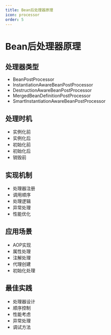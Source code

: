 ```yaml
---
title: Bean后处理器原理
icon: processor
order: 5
---
```


# Bean后处理器原理

## 处理器类型
- BeanPostProcessor
- InstantiationAwareBeanPostProcessor
- DestructionAwareBeanPostProcessor
- MergedBeanDefinitionPostProcessor
- SmartInstantiationAwareBeanPostProcessor

## 处理时机
- 实例化前
- 实例化后
- 初始化前
- 初始化后
- 销毁前

## 实现机制
- 处理器注册
- 调用顺序
- 处理逻辑
- 异常处理
- 性能优化

## 应用场景
- AOP实现
- 属性处理
- 注解处理
- 代理创建
- 初始化处理

## 最佳实践
- 处理器设计
- 顺序控制
- 性能考虑
- 异常处理
- 调试方法
